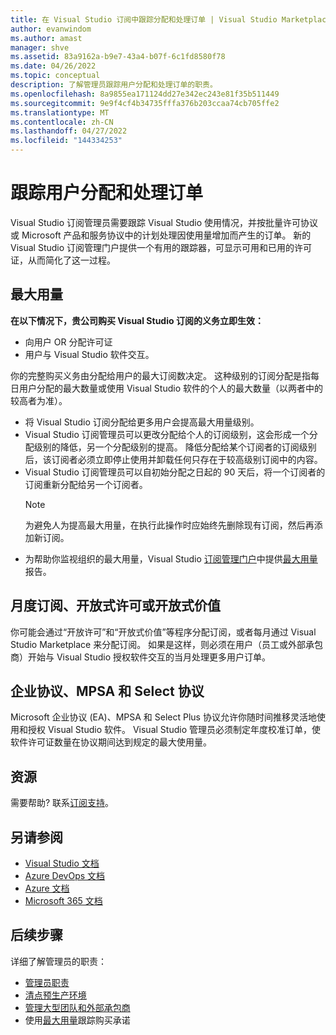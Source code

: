 ```yaml
---
title: 在 Visual Studio 订阅中跟踪分配和处理订单 | Visual Studio Marketplace
author: evanwindom
ms.author: amast
manager: shve
ms.assetid: 83a9162a-b9e7-43a4-b07f-6c1fd8580f78
ms.date: 04/26/2022
ms.topic: conceptual
description: 了解管理员跟踪用户分配和处理订单的职责。
ms.openlocfilehash: 8a9855ea171124dd27e342ec243e81f35b511449
ms.sourcegitcommit: 9e9f4cf4b34735fffa376b203ccaa74cb705ffe2
ms.translationtype: MT
ms.contentlocale: zh-CN
ms.lasthandoff: 04/27/2022
ms.locfileid: "144334253"
---
```

# <a name="track-user-assignment-and-process-orders"></a>跟踪用户分配和处理订单
Visual Studio 订阅管理员需要跟踪 Visual Studio 使用情况，并按批量许可协议或 Microsoft 产品和服务协议中的计划处理因使用量增加而产生的订单。 新的 Visual Studio 订阅管理门户提供一个有用的跟踪器，可显示可用和已用的许可证，从而简化了这一过程。

## <a name="maximum-usage"></a>最大用量
**在以下情况下，贵公司购买 Visual Studio 订阅的义务立即生效：**
+ 向用户 OR 分配许可证
+ 用户与 Visual Studio 软件交互。

你的完整购买义务由分配给用户的最大订阅数决定。 这种级别的订阅分配是指每日用户分配的最大数量或使用 Visual Studio 软件的个人的最大数量（以两者中的较高者为准）。

+ 将 Visual Studio 订阅分配给更多用户会提高最大用量级别。  
+ Visual Studio 订阅管理员可以更改分配给个人的订阅级别，这会形成一个分配级别的降低，另一个分配级别的提高。 降低分配给某个订阅者的订阅级别后，该订阅者必须立即停止使用并卸载任何只存在于较高级别订阅中的内容。 
+ Visual Studio 订阅管理员可以自初始分配之日起的 90 天后，将一个订阅者的订阅重新分配给另一个订阅者。 
    > [!NOTE]
    > 为避免人为提高最大用量，在执行此操作时应始终先删除现有订阅，然后再添加新订阅。 
+ 为帮助你监视组织的最大用量，Visual Studio [订阅管理门户](https://manage.visualstudio.com)中提供[最大用量](maximum-usage.md)报告。 

## <a name="monthly-subscriptions-open-license-or-open-value"></a>月度订阅、开放式许可或开放式价值
你可能会通过“开放许可”和“开放式价值”等程序分配订阅，或者每月通过 Visual Studio Marketplace 来分配订阅。 如果是这样，则必须在用户（员工或外部承包商）开始与 Visual Studio 授权软件交互的当月处理更多用户订单。

## <a name="enterprise-mpsa-and-select-agreements"></a>企业协议、MPSA 和 Select 协议
Microsoft 企业协议 (EA)、MPSA 和 Select Plus 协议允许你随时间推移灵活地使用和授权 Visual Studio 软件。 Visual Studio 管理员必须制定年度校准订单，使软件许可证数量在协议期间达到规定的最大使用量。

## <a name="resources"></a>资源
需要帮助?  联系[订阅支持](https://aka.ms/vsadminhelp)。

## <a name="see-also"></a>另请参阅
+ [Visual Studio 文档](/visualstudio/)
+ [Azure DevOps 文档](/azure/devops/)
+ [Azure 文档](/azure/)
+ [Microsoft 365 文档](/microsoft-365/)

## <a name="next-steps"></a>后续步骤
详细了解管理员的职责：
+ [管理员职责](admin-responsibilities.md)
+ [清点预生产环境](admin-inventory.md)
+ [管理大型团队和外部承包商](manage-teams.md)
+ 使用[最大用量](maximum-usage.md)跟踪购买承诺